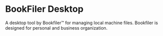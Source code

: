 # BookFiler Desktop
A desktop tool by Bookfiler™ for managing local machine files. Bookfiler is designed for personal and business organization.
